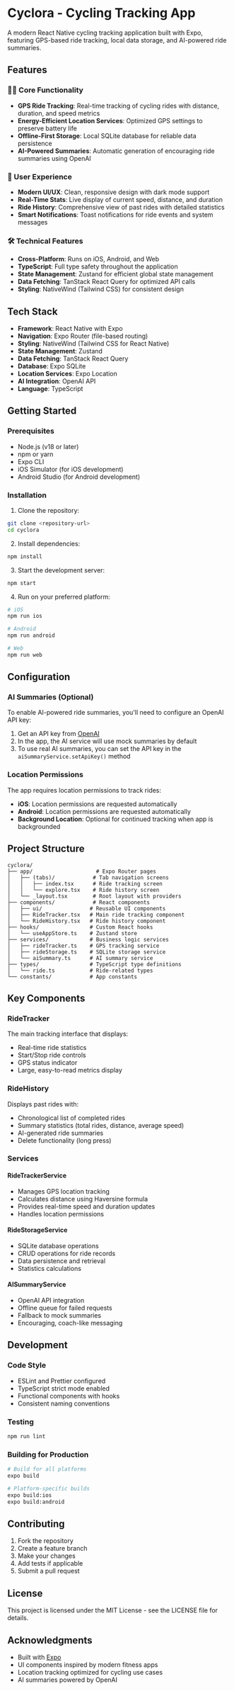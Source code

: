# Cyclora - Cycling Tracking App

A modern React Native cycling tracking application built with Expo, featuring GPS-based ride tracking, local data storage, and AI-powered ride summaries.

## Features

### 🚴‍♀️ Core Functionality
- **GPS Ride Tracking**: Real-time tracking of cycling rides with distance, duration, and speed metrics
- **Energy-Efficient Location Services**: Optimized GPS settings to preserve battery life
- **Offline-First Storage**: Local SQLite database for reliable data persistence
- **AI-Powered Summaries**: Automatic generation of encouraging ride summaries using OpenAI

### 📱 User Experience
- **Modern UI/UX**: Clean, responsive design with dark mode support
- **Real-Time Stats**: Live display of current speed, distance, and duration
- **Ride History**: Comprehensive view of past rides with detailed statistics
- **Smart Notifications**: Toast notifications for ride events and system messages

### 🛠️ Technical Features
- **Cross-Platform**: Runs on iOS, Android, and Web
- **TypeScript**: Full type safety throughout the application
- **State Management**: Zustand for efficient global state management
- **Data Fetching**: TanStack React Query for optimized API calls
- **Styling**: NativeWind (Tailwind CSS) for consistent design

## Tech Stack

- **Framework**: React Native with Expo
- **Navigation**: Expo Router (file-based routing)
- **Styling**: NativeWind (Tailwind CSS for React Native)
- **State Management**: Zustand
- **Data Fetching**: TanStack React Query
- **Database**: Expo SQLite
- **Location Services**: Expo Location
- **AI Integration**: OpenAI API
- **Language**: TypeScript

## Getting Started

### Prerequisites
- Node.js (v18 or later)
- npm or yarn
- Expo CLI
- iOS Simulator (for iOS development)
- Android Studio (for Android development)

### Installation

1. Clone the repository:
```bash
git clone <repository-url>
cd cyclora
```

2. Install dependencies:
```bash
npm install
```

3. Start the development server:
```bash
npm start
```

4. Run on your preferred platform:
```bash
# iOS
npm run ios

# Android
npm run android

# Web
npm run web
```

## Configuration

### AI Summaries (Optional)
To enable AI-powered ride summaries, you'll need to configure an OpenAI API key:

1. Get an API key from [OpenAI](https://platform.openai.com/api-keys)
2. In the app, the AI service will use mock summaries by default
3. To use real AI summaries, you can set the API key in the `aiSummaryService.setApiKey()` method

### Location Permissions
The app requires location permissions to track rides:
- **iOS**: Location permissions are requested automatically
- **Android**: Location permissions are requested automatically
- **Background Location**: Optional for continued tracking when app is backgrounded

## Project Structure

```
cyclora/
├── app/                    # Expo Router pages
│   ├── (tabs)/            # Tab navigation screens
│   │   ├── index.tsx      # Ride tracking screen
│   │   └── explore.tsx    # Ride history screen
│   └── _layout.tsx        # Root layout with providers
├── components/            # React components
│   ├── ui/               # Reusable UI components
│   ├── RideTracker.tsx   # Main ride tracking component
│   └── RideHistory.tsx   # Ride history component
├── hooks/                # Custom React hooks
│   └── useAppStore.ts    # Zustand store
├── services/             # Business logic services
│   ├── rideTracker.ts    # GPS tracking service
│   ├── rideStorage.ts    # SQLite storage service
│   └── aiSummary.ts      # AI summary service
├── types/                # TypeScript type definitions
│   └── ride.ts           # Ride-related types
└── constants/            # App constants
```

## Key Components

### RideTracker
The main tracking interface that displays:
- Real-time ride statistics
- Start/Stop ride controls
- GPS status indicator
- Large, easy-to-read metrics display

### RideHistory
Displays past rides with:
- Chronological list of completed rides
- Summary statistics (total rides, distance, average speed)
- AI-generated ride summaries
- Delete functionality (long press)

### Services

#### RideTrackerService
- Manages GPS location tracking
- Calculates distance using Haversine formula
- Provides real-time speed and duration updates
- Handles location permissions

#### RideStorageService
- SQLite database operations
- CRUD operations for ride records
- Data persistence and retrieval
- Statistics calculations

#### AISummaryService
- OpenAI API integration
- Offline queue for failed requests
- Fallback to mock summaries
- Encouraging, coach-like messaging

## Development

### Code Style
- ESLint and Prettier configured
- TypeScript strict mode enabled
- Functional components with hooks
- Consistent naming conventions

### Testing
```bash
npm run lint
```

### Building for Production
```bash
# Build for all platforms
expo build

# Platform-specific builds
expo build:ios
expo build:android
```

## Contributing

1. Fork the repository
2. Create a feature branch
3. Make your changes
4. Add tests if applicable
5. Submit a pull request

## License

This project is licensed under the MIT License - see the LICENSE file for details.

## Acknowledgments

- Built with [Expo](https://expo.dev/)
- UI components inspired by modern fitness apps
- Location tracking optimized for cycling use cases
- AI summaries powered by OpenAI
